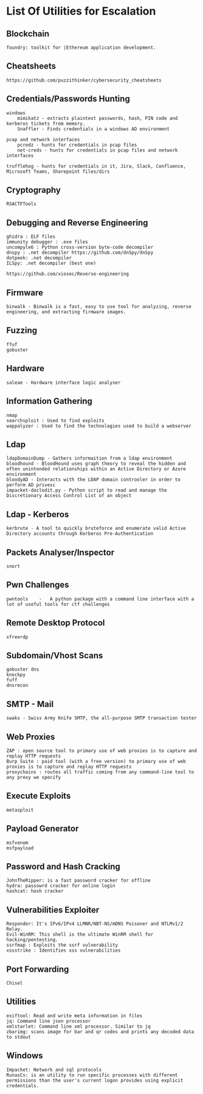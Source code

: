 # List Of Utilities for Escalation

## Blockchain

	foundry: toolkit for |Ethereum application development.

## Cheatsheets

	https://github.com/puzzithinker/cybersecurity_cheatsheets

## Credentials/Passwords Hunting

	windows
		mimikatz - extracts plaintext passwords, hash, PIN code and kerberos tickets from memory.
		Snaffler - Finds credentials in a windows AD environment

	pcap and network interfaces
		pcredz - hunts for credentials in pcap files
		net-creds - hunts for credentials in pcap files and network interfaces

	trufflehog - hunts for credentials in it, Jira, Slack, Confluence, Microsoft Teams, Sharepoint files/dirs

## Cryptography

	RSACTFTools

## Debugging and Reverse Engineering

	ghidra : ELF files
	immunity debugger : .exe files
	uncompyle6 : Python cross-version byte-code decompiler
	dnspy : .net decompiler https://github.com/dnSpy/dnSpy
	dotpeek: .net decompiler
	ILSpy: .net decompiler (best one)

	https://github.com/xiosec/Reverse-engineering

## Firmware

	binwalk - Binwalk is a fast, easy to use tool for analyzing, reverse engineering, and extracting firmware images.

## Fuzzing

	ffuf
	gobuster

## Hardware

	saleae - Hardware interface logic analyser

## Information Gathering

	nmap
	searchsploit : Used to find exploits
	wappalyzer : Used to find the technolagies used to build a webserver

## Ldap

	ldapDomainDump - Gathers informaition from a ldap environment
	bloodhound - BloodHound uses graph theory to reveal the hidden and often unintended relationships within an Active Directory or Azure environment
	bloodyAD - Interacts with the LDAP domain controoler in order to perform AD privesc
	impacket-dacledit.py - Python script to read and manage the Discretionary Access Control List of an object

## Ldap - Kerberos

	kerbrute - A tool to quickly bruteforce and enumerate valid Active Directory accounts through Kerberos Pre-Authentication

## Packets Analyser/Inspector

	snort

## Pwn Challenges

	pwntools	-	A python package with a command line interface with a lot of useful tools for ctf challenges

## Remote Desktop Protocol

	xfreerdp

## Subdomain/Vhost Scans

	gobuster dns
	knockpy
	fuff
	dnsrecon

## SMTP - Mail

	swaks - Swiss Army Knife SMTP, the all-purpose SMTP transaction tester


## Web Proxies

	ZAP : open source tool to primary use of web proxies is to capture and replay HTTP requests
	Burp Suite : paid tool (with a free version) to primary use of web proxies is to capture and replay HTTP requests
	proxychains : routes all traffic coming from any command-line tool to any proxy we specify

## Execute Exploits

	metasploit

## Payload Generator

	msfvenom
	msfpayload



## Password and Hash Cracking

	JohnTheRipper: is a fast password cracker for offline
	hydra: passowrd cracker for online login
	hashcat: hash cracker

## Vulnerabilities Exploiter

	Responder: It's IPv6/IPv4 LLMNR/NBT-NS/mDNS Poisoner and NTLMv1/2 Relay.
	Evil-WinRM: This shell is the ultimate WinRM shell for hacking/pentesting.
	ssrfmap : Exploits the ssrf vulnerability
	xssstrike : Identifies xss vulnerabilities

## Port Forwarding

	Chisel

## Utilities

	exiftool: Read and write meta information in files
	jq: Command line json processor
	xmlstarlet: Command line xml processor. Similar to jq
	zbarimg: scans image for bar and qr codes and prints any decoded data to stdout

## Windows

	Impacket: Network and sql protocols
	RunasCs: is an utility to run specific processes with different permissions than the user's current logon provides using explicit credentials.